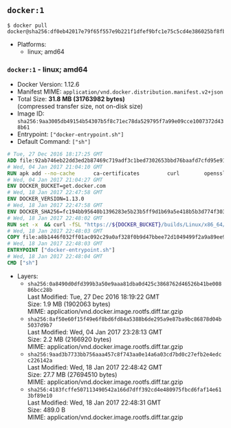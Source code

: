 ## `docker:1`

```console
$ docker pull docker@sha256:df0eb42017e79f65f557e9b221f1dfef9bfc1e75c5cd4e386025bf8fb07baf33
```

-	Platforms:
	-	linux; amd64

### `docker:1` - linux; amd64

-	Docker Version: 1.12.6
-	Manifest MIME: `application/vnd.docker.distribution.manifest.v2+json`
-	Total Size: **31.8 MB (31763982 bytes)**  
	(compressed transfer size, not on-disk size)
-	Image ID: `sha256:9aa3005db49154b54307b5f8c71ec78da529795f7a99e09cce1007372d438b61`
-	Entrypoint: `["docker-entrypoint.sh"]`
-	Default Command: `["sh"]`

```dockerfile
# Tue, 27 Dec 2016 18:17:25 GMT
ADD file:92ab746eb22dd3ed2b87469c719adf3c1bed7302653bbd76baafd7cfd95e911e in / 
# Wed, 04 Jan 2017 21:04:10 GMT
RUN apk add --no-cache 		ca-certificates 		curl 		openssl
# Wed, 04 Jan 2017 21:04:27 GMT
ENV DOCKER_BUCKET=get.docker.com
# Wed, 18 Jan 2017 22:47:58 GMT
ENV DOCKER_VERSION=1.13.0
# Wed, 18 Jan 2017 22:47:58 GMT
ENV DOCKER_SHA256=fc194bb95640b1396283e5b23b5ff9d1b69a5e418b5b3d774f303a7642162ad6
# Wed, 18 Jan 2017 22:48:02 GMT
RUN set -x 	&& curl -fSL "https://${DOCKER_BUCKET}/builds/Linux/x86_64/docker-${DOCKER_VERSION}.tgz" -o docker.tgz 	&& echo "${DOCKER_SHA256} *docker.tgz" | sha256sum -c - 	&& tar -xzvf docker.tgz 	&& mv docker/* /usr/local/bin/ 	&& rmdir docker 	&& rm docker.tgz 	&& docker -v
# Wed, 18 Jan 2017 22:48:03 GMT
COPY file:a8b1446f032ff01ac092c29a0af328f0b9d47bbee72d1049499f2a9a89ee988a in /usr/local/bin/ 
# Wed, 18 Jan 2017 22:48:03 GMT
ENTRYPOINT ["docker-entrypoint.sh"]
# Wed, 18 Jan 2017 22:48:04 GMT
CMD ["sh"]
```

-	Layers:
	-	`sha256:0a8490d0dfd399b3a50e9aaa81dba0d425c3868762d46526b41be00886bcc28b`  
		Last Modified: Tue, 27 Dec 2016 18:19:22 GMT  
		Size: 1.9 MB (1902063 bytes)  
		MIME: application/vnd.docker.image.rootfs.diff.tar.gzip
	-	`sha256:8af50e60f15f49e6f8bd6fd84a5388b6de295a9e87ba9bc86878d04b5037d9b7`  
		Last Modified: Wed, 04 Jan 2017 23:28:13 GMT  
		Size: 2.2 MB (2166920 bytes)  
		MIME: application/vnd.docker.image.rootfs.diff.tar.gzip
	-	`sha256:9aad3b7733bb756aaa457c8f743aa0e14a6a03cd7bd0c27efb2e4edcc226142a`  
		Last Modified: Wed, 18 Jan 2017 22:48:42 GMT  
		Size: 27.7 MB (27694510 bytes)  
		MIME: application/vnd.docker.image.rootfs.diff.tar.gzip
	-	`sha256:4183fcffe507113490542a166d7dff392cd4e480975fbcd6faf14e613bf89e10`  
		Last Modified: Wed, 18 Jan 2017 22:48:31 GMT  
		Size: 489.0 B  
		MIME: application/vnd.docker.image.rootfs.diff.tar.gzip
